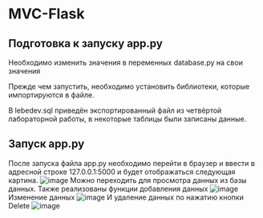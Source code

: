 # MVC-Flask

## Подготовка к запуску app.py

Необходимо изменить значения в переменных database.py на свои значения

Прежде чем запустить, необходимо установить библиотеки, которые импортируются в файле.

В lebedev.sql приведён экспортированный файл из четвёртой лабораторной работы, в некоторые таблицы были записаны данные.

## Запуск app.py
После запуска файла app.py необходимо перейти в браузер и ввести в адресной строке 127.0.0.1:5000 и будет отображаться следующая картина.
![image](https://github.com/DmitriyLebedevNarfu/MVC-Flask/assets/134889373/7ff6f2f7-95e0-4498-b808-8b827a825ae3)
Можно переходить для просмотра данных из базы данных.
Также реализованы функции добавления данных
![image](https://github.com/DmitriyLebedevNarfu/MVC-Flask/assets/134889373/d42beb00-7b5a-494a-bf2a-0019ad805918)
Изменение данных
![image](https://github.com/DmitriyLebedevNarfu/MVC-Flask/assets/134889373/2b4f5ae6-f690-456d-9d41-055692f2dd90)
И удаление данных по нажатию кнопки Delete
![image](https://github.com/DmitriyLebedevNarfu/MVC-Flask/assets/134889373/7521aed5-2da1-4a9a-8857-231877d3e141)
